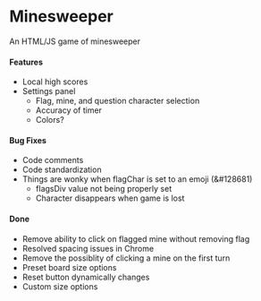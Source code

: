# Minesweeper
An HTML/JS game of minesweeper




#### Features
- Local high scores
- Settings panel
    - Flag, mine, and question character selection
    - Accuracy of timer
    - Colors?



#### Bug Fixes
- Code comments
- Code standardization
- Things are wonky when flagChar is set to an emoji (&#128681)
    - flagsDiv value not being properly set
    - Character disappears when game is lost



#### Done
- Remove ability to click on flagged mine without removing flag
- Resolved spacing issues in Chrome
- Remove the possiblity of clicking a mine on the first turn
- Preset board size options
- Reset button dynamically changes
- Custom size options
